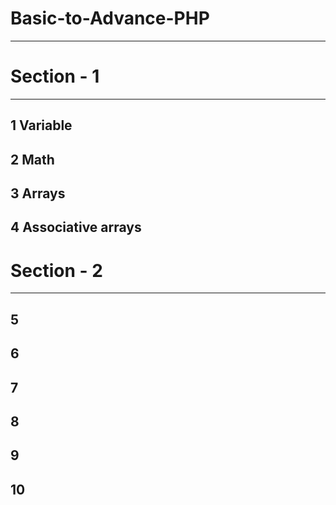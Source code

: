 # Basic-to-Advance-PHP
-----------------------
# Section - 1
-----------
1 Variable
----------
2 Math
--------
3 Arrays
---------
4 Associative arrays
-----------------------
# Section - 2
-----------------
5
-----------------
6
-----------------
7
-----------------
8
-----------------
9
-----------------
10
-----------------
